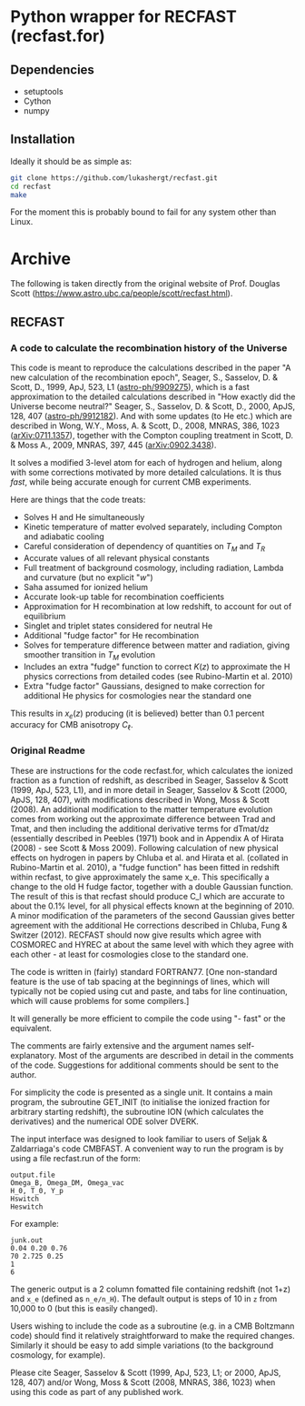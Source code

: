 # Python wrapper for RECFAST (recfast.for)

## Dependencies

* setuptools
* Cython
* numpy

## Installation

Ideally it should be as simple as:
```bash
git clone https://github.com/lukashergt/recfast.git
cd recfast
make
```

For the moment this is probably bound to fail for any system other than Linux.



# Archive

The following is taken directly from the original website of Prof. Douglas
Scott (https://www.astro.ubc.ca/people/scott/recfast.html).

## RECFAST

### A code to calculate the recombination history of the Universe

This code is meant to reproduce the calculations described in the paper "A new calculation of the recombination epoch", Seager, S., Sasselov, D. & Scott, D., 1999, ApJ, 523, L1 ([astro-ph/9909275](http://arxiv.org/abs/astro-ph/9909275)), which is a fast approximation to the detailed calculations described in "How exactly did the Universe become neutral?" Seager, S., Sasselov, D. & Scott, D., 2000, ApJS, 128, 407 ([astro-ph/9912182](http://arxiv.org/abs/astro-ph/9912182)). And with some updates (to He etc.) which are described in Wong, W.Y., Moss, A. & Scott, D., 2008, MNRAS, 386, 1023 ([arXiv:0711.1357](http://arxiv.org/abs/0711.1357)), together with the Compton coupling treatment in Scott, D. & Moss A., 2009, MNRAS, 397, 445 ([arXiv:0902.3438](http://arxiv.org/abs/0902.3438)).

It solves a modified 3-level atom for each of hydrogen and helium, along with some corrections motivated by more detailed calculations. It is thus *fast*, while being accurate enough for current CMB experiments.

Here are things that the code treats:

* Solves H and He simultaneously
* Kinetic temperature of matter evolved separately, including Compton and adiabatic cooling
* Careful consideration of dependency of quantities on $T_M$ and $T_R$
* Accurate values of all relevant physical constants
* Full treatment of background cosmology, including radiation, Lambda and curvature (but no explicit "$w$")
* Saha assumed for ionized helium
* Accurate look-up table for recombination coefficients
* Approximation for H recombination at low redshift, to account for out of equilibrium
* Singlet and triplet states considered for neutral He
* Additional "fudge factor" for He recombination
* Solves for temperature difference between matter and radiation, giving smoother transition in $T_M$ evolution
* Includes an extra "fudge" function to correct $K(z)$ to approximate the H physics corrections from detailed codes (see Rubino-Martin et al. 2010)
* Extra "fudge factor" Gaussians, designed to make correction for additional He physics for cosmologies near the standard one

This results in $x_e(z)$ producing (it is believed) better than 0.1 percent accuracy for CMB anisotropy $C_\ell$.


### Original Readme

These are instructions for the code recfast.for, which calculates the ionized
fraction as a function of redshift, as described in Seager, Sasselov & Scott
(1999, ApJ, 523, L1), and in more detail in Seager, Sasselov & Scott (2000,
ApJS, 128, 407), with modifications described in Wong, Moss & Scott (2008).
An additional modification to the matter temperature evolution comes from
working out the approximate difference between Trad and Tmat, and then
including the additional derivative terms for dTmat/dz (essentially described
in Peebles (1971) book and in Appendix A of Hirata (2008) - see Scott &
Moss 2009).  Following calculation of new physical effects on hydrogen
in papers by Chluba et al. and Hirata et al. (collated in Rubino-Martin et
al. 2010), a "fudge function" has been fitted in redshift within recfast,
to give approximately the same x_e.  This specifically a change to the old H
fudge factor, together with a double Gaussian function.  The result of this
is that recfast should produce C_l which are accurate to about the 0.1%
level, for all physical effects known at the beginning of 2010.  A minor
modification of the parameters of the second Gaussian gives better
agreement with the additional He corrections described in Chluba, Fung &
Switzer (2012).  RECFAST should now give results which agree with
COSMOREC and HYREC at about the same level with which they agree with each
other - at least for cosmologies close to the standard one.

The code is written in (fairly) standard FORTRAN77.  [One non-standard
feature is the use of tab spacing at the beginnings of lines, which will
typically not be copied using cut and paste, and tabs for line continuation,
which will cause problems for some compilers.]

It will generally be more efficient to compile the code using "- fast" or
the equivalent.

The comments are fairly extensive and the argument names self-explanatory.
Most of the arguments are described in detail in the comments of the code.
Suggestions for additional comments should be sent to the author.

For simplicity the code is presented as a single unit.  It contains a main
program, the subroutine GET_INIT (to initialise the ionized fraction for
arbitrary starting redshift), the subroutine ION (which calculates the
derivatives) and the numerical ODE solver DVERK.

The input interface was designed to look familiar to users of Seljak &
Zaldarriaga's code CMBFAST.  A convenient way to run the program is by using
a file recfast.run of the form:

```
output.file
Omega_B, Omega_DM, Omega_vac
H_0, T_0, Y_p
Hswitch
Heswitch
```

For example:
```
junk.out
0.04 0.20 0.76
70 2.725 0.25
1
6
```

The generic output is a 2 column fomatted file containing redshift (not 1+z)
and `x_e` (defined as `n_e/n_H`).  The default output is steps of 10 in `z` from
10,000 to 0 (but this is easily changed).

Users wishing to include the code as a subroutine (e.g. in a CMB Boltzmann
code) should find it relatively straightforward to make the required changes.
Similarly it should be easy to add simple variations (to the background
cosmology, for example).

Please cite Seager, Sasselov & Scott (1999, ApJ, 523, L1; or 2000,
ApJS, 128, 407) and/or Wong, Moss & Scott (2008, MNRAS, 386, 1023)
when using this code as part of any published work.
